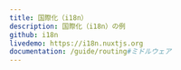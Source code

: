 ```yaml
---
title: 国際化（i18n）
description: 国際化（i18n）の例
github: i18n
livedemo: https://i18n.nuxtjs.org
documentation: /guide/routing#ミドルウェア
---
```


